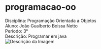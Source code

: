 # programacao-oo
Disciplina: Programação Orientada a Objetos</br>
Aluno: João Gualberto Boissa Netto</br>
Periodo: 3°</br>
Descrição: Programar em java </br>
![Descrição da Imagem](https://i1.sndcdn.com/artworks-kJK3FybZbnpcdB9y-zfmVMQ-t500x500.jpg)
